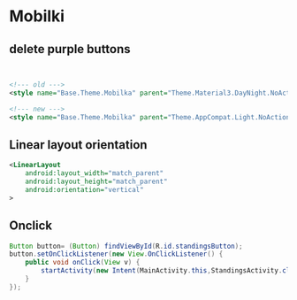 # Mobilki
## delete purple buttons
```xml


<!--- old --->
<style name="Base.Theme.Mobilka" parent="Theme.Material3.DayNight.NoActionBar">

<!--- new --->
<style name="Base.Theme.Mobilka" parent="Theme.AppCompat.Light.NoActionBar">

```

## Linear layout orientation
```xml
<LinearLayout
    android:layout_width="match_parent"
    android:layout_height="match_parent"
    android:orientation="vertical"
>
```

## Onclick
```java
Button button= (Button) findViewById(R.id.standingsButton);
button.setOnClickListener(new View.OnClickListener() {
    public void onClick(View v) {
        startActivity(new Intent(MainActivity.this,StandingsActivity.class));
    }
});
```

